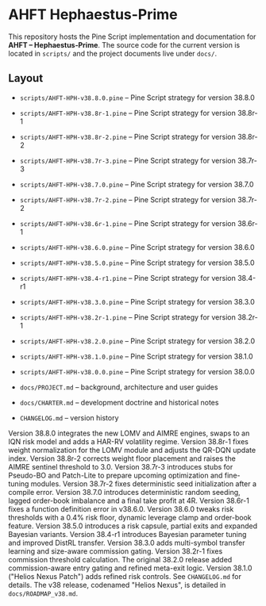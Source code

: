 # AHFT Hephaestus-Prime

This repository hosts the Pine Script implementation and documentation for
**AHFT – Hephaestus‑Prime**. The source code for the current version is located
in `scripts/` and the project documents live under `docs/`.

## Layout
- `scripts/AHFT-HPH-v38.8.0.pine` – Pine Script strategy for version 38.8.0
- `scripts/AHFT-HPH-v38.8r-1.pine` – Pine Script strategy for version 38.8r-1
- `scripts/AHFT-HPH-v38.8r-2.pine` – Pine Script strategy for version 38.8r-2
 - `scripts/AHFT-HPH-v38.7r-3.pine` – Pine Script strategy for version 38.7r-3
 - `scripts/AHFT-HPH-v38.7.0.pine` – Pine Script strategy for version 38.7.0
- `scripts/AHFT-HPH-v38.7r-2.pine` – Pine Script strategy for version 38.7r-2
 - `scripts/AHFT-HPH-v38.6r-1.pine` – Pine Script strategy for version 38.6r-1
 - `scripts/AHFT-HPH-v38.6.0.pine` – Pine Script strategy for version 38.6.0
- `scripts/AHFT-HPH-v38.5.0.pine` – Pine Script strategy for version 38.5.0
- `scripts/AHFT-HPH-v38.4-r1.pine` – Pine Script strategy for version 38.4-r1
- `scripts/AHFT-HPH-v38.3.0.pine` – Pine Script strategy for version 38.3.0
- `scripts/AHFT-HPH-v38.2r-1.pine` – Pine Script strategy for version 38.2r-1
- `scripts/AHFT-HPH-v38.2.0.pine` – Pine Script strategy for version 38.2.0

- `scripts/AHFT-HPH-v38.1.0.pine` – Pine Script strategy for version 38.1.0
- `scripts/AHFT-HPH-v38.0.0.pine` – Pine Script strategy for version 38.0.0
- `docs/PROJECT.md` – background, architecture and user guides
- `docs/CHARTER.md` – development doctrine and historical notes
- `CHANGELOG.md` – version history

Version 38.8.0 integrates the new LOMV and AIMRE engines, swaps to an IQN risk model and adds a HAR-RV volatility regime.
Version 38.8r-1 fixes weight normalization for the LOMV module and adjusts the QR-DQN update index.
Version 38.8r-2 corrects weight floor placement and raises the AIMRE sentinel threshold to 3.0.
Version 38.7r-3 introduces stubs for Pseudo-BO and Patch-Lite to prepare upcoming optimization and fine-tuning modules.
Version 38.7r-2 fixes deterministic seed initialization after a compile error. Version 38.7.0 introduces deterministic random seeding, lagged order-book imbalance and a final take profit at 4R. Version 38.6r-1 fixes a function definition error in v38.6.0. Version 38.6.0 tweaks risk thresholds with a 0.4% risk floor, dynamic leverage clamp and order-book feature. Version 38.5.0 introduces a risk capsule, partial exits and expanded Bayesian variants. Version 38.4-r1 introduces Bayesian parameter tuning and improved DistRL transfer. Version 38.3.0 adds multi-symbol transfer learning and size-aware commission gating. Version 38.2r-1 fixes commission threshold calculation. The original 38.2.0 release added commission-aware entry gating and refined meta-exit logic. Version 38.1.0 ("Helios Nexus Patch") adds refined risk controls.
See `CHANGELOG.md` for details.
The v38 release, codenamed "Helios Nexus", is detailed in
`docs/ROADMAP_v38.md`.

